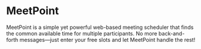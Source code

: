 # MeetPoint
MeetPoint is a simple yet powerful web-based meeting scheduler that finds the common available time for multiple participants. No more back-and-forth messages—just enter your free slots and let MeetPoint handle the rest!
